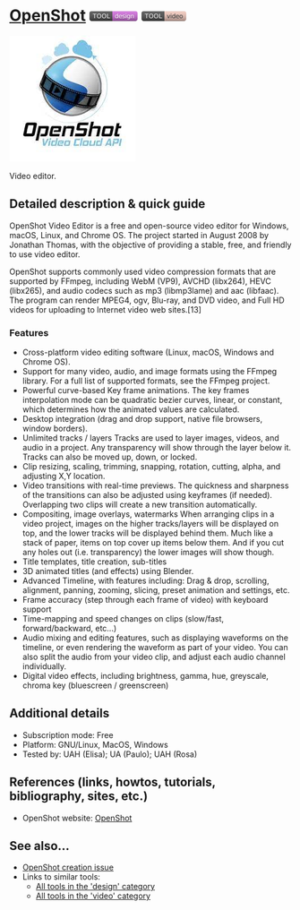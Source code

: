 # [OpenShot](https://www.openshot.org/)  [<img src="images/design.png" align="bottom">](https://github.com/e-CLOSE/Toolbox/issues?q=label%3A01_TOOL+label%3Adesign) [<img src="images/video.png" align="bottom">](https://github.com/e-CLOSE/Toolbox/issues?q=label%3A01_TOOL+label%3Avideo)

![logo_openshot](images/openshot.jpeg)

Video editor.


## Detailed description & quick guide

OpenShot Video Editor is a free and open-source video editor for Windows, macOS, Linux, and Chrome OS. The project started in August 2008 by Jonathan Thomas, with the objective of providing a stable, free, and friendly to use video editor.

OpenShot supports commonly used video compression formats that are supported by FFmpeg, including WebM (VP9), AVCHD (libx264), HEVC (libx265), and audio codecs such as mp3 (libmp3lame) and aac (libfaac). The program can render MPEG4, ogv, Blu-ray, and DVD video, and Full HD videos for uploading to Internet video web sites.[13]

### Features

- Cross-platform video editing software (Linux, macOS, Windows and Chrome OS).
- Support for many video, audio, and image formats using the FFmpeg library. For a full list of supported formats, see the FFmpeg project.
- Powerful curve-based Key frame animations. The key frames interpolation mode can be quadratic bezier curves, linear, or constant, which determines how the animated values are calculated.
- Desktop integration (drag and drop support, native file browsers, window borders).
- Unlimited tracks / layers Tracks are used to layer images, videos, and audio in a project. Any transparency will show through the layer below it. Tracks can also be moved up, down, or locked.
- Clip resizing, scaling, trimming, snapping, rotation, cutting, alpha, and adjusting X,Y location.
- Video transitions with real-time previews. The quickness and sharpness of the transitions can also be adjusted using keyframes (if needed). Overlapping two clips will create a new transition automatically.
- Compositing, image overlays, watermarks When arranging clips in a video project, images on the higher tracks/layers will be displayed on top, and the lower tracks will be displayed behind them. Much like a stack of paper, items on top cover up items below them. And if you cut any holes out (i.e. transparency) the lower images will show though.
- Title templates, title creation, sub-titles
- 3D animated titles (and effects) using Blender.
- Advanced Timeline, with features including: Drag & drop, scrolling, alignment, panning, zooming, slicing, preset animation and settings, etc.
- Frame accuracy (step through each frame of video) with keyboard support
- Time-mapping and speed changes on clips (slow/fast, forward/backward, etc...)
- Audio mixing and editing features, such as displaying waveforms on the timeline, or even rendering the waveform as part of your video. You can also split the audio from your video clip, and adjust each audio channel individually.
- Digital video effects, including brightness, gamma, hue, greyscale, chroma key (bluescreen / greenscreen)


## Additional details

- Subscription mode: Free
- Platform: GNU/Linux, MacOS, Windows
- Tested by: UAH (Elisa); UA (Paulo); UAH (Rosa)


## References (links, howtos, tutorials, bibliography, sites, etc.)

- OpenShot website: [OpenShot](https://www.openshot.org/)


## See also...

- [OpenShot creation issue](https://github.com/e-CLOSE/Toolbox/issues/88)
- Links to similar tools:
  - [All tools in the 'design' category](https://github.com/e-CLOSE/Toolbox/issues?q=label%3A01_TOOL+label%3Adesign)
  - [All tools in the 'video' category](https://github.com/e-CLOSE/Toolbox/issues?q=label%3A01_TOOL+label%3Avideo)
